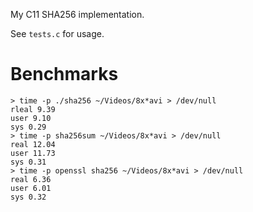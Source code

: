 My C11 SHA256 implementation.

See `tests.c` for usage.

Benchmarks
==========
    > time -p ./sha256 ~/Videos/8x*avi > /dev/null
    rleal 9.39
    user 9.10
    sys 0.29
    > time -p sha256sum ~/Videos/8x*avi > /dev/null
    real 12.04
    user 11.73
    sys 0.31
    > time -p openssl sha256 ~/Videos/8x*avi > /dev/null
    real 6.36
    user 6.01
    sys 0.32
